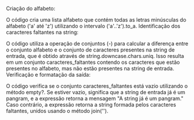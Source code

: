 Criação do alfabeto:

O código cria uma lista alfabeto que contém todas as letras minúsculas do alfabeto ('a' até 'z') utilizando o intervalo ('a'..'z').to_a.
Identificação dos caracteres faltantes na string:

O código utiliza a operação de conjuntos (-) para calcular a diferença entre o conjunto alfabeto e o conjunto de caracteres presentes na string de entrada, que é obtido através de string.downcase.chars.uniq.
Isso resulta em um conjunto caracteres_faltantes contendo os caracteres que estão presentes no alfabeto, mas não estão presentes na string de entrada.
Verificação e formatação da saída:

O código verifica se o conjunto caracteres_faltantes está vazio utilizando o método empty?.
Se estiver vazio, significa que a string de entrada já é um pangram, e a expressão retorna a mensagem "A string já é um pangram."
Caso contrário, a expressão retorna a string formada pelos caracteres faltantes, unidos usando o método join('').